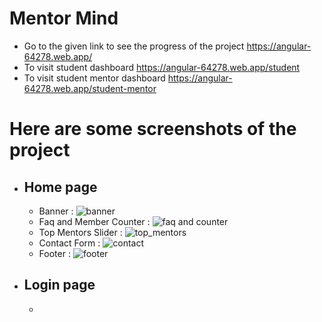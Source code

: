 # Mentor Mind
- Go to the given link to see the progress of the project https://angular-64278.web.app/
- To visit student dashboard https://angular-64278.web.app/student
- To visit student mentor dashboard https://angular-64278.web.app/student-mentor
# Here are some screenshots of the project
- ## Home page
  - Banner : ![banner](https://github.com/bishal158/MentorMind/assets/67275108/2d77fcc2-4cdb-4f30-9d18-421fd942e84a)
  - Faq and Member Counter : ![faq and counter](https://github.com/bishal158/MentorMind/assets/67275108/60798bdc-4be5-43a6-a442-ac3ff190026a)
  - Top Mentors Slider : ![top_mentors](https://github.com/bishal158/MentorMind/assets/67275108/3d790e34-e48e-45f4-8d0d-789c38459c6b)
  - Contact Form : ![contact](https://github.com/bishal158/MentorMind/assets/67275108/eac00793-49aa-493f-9e84-603a362c59fb)
  - Footer : ![footer](https://github.com/bishal158/MentorMind/assets/67275108/52f08348-997f-4569-b61f-9f7b98042694)
- ## Login page
  - 


